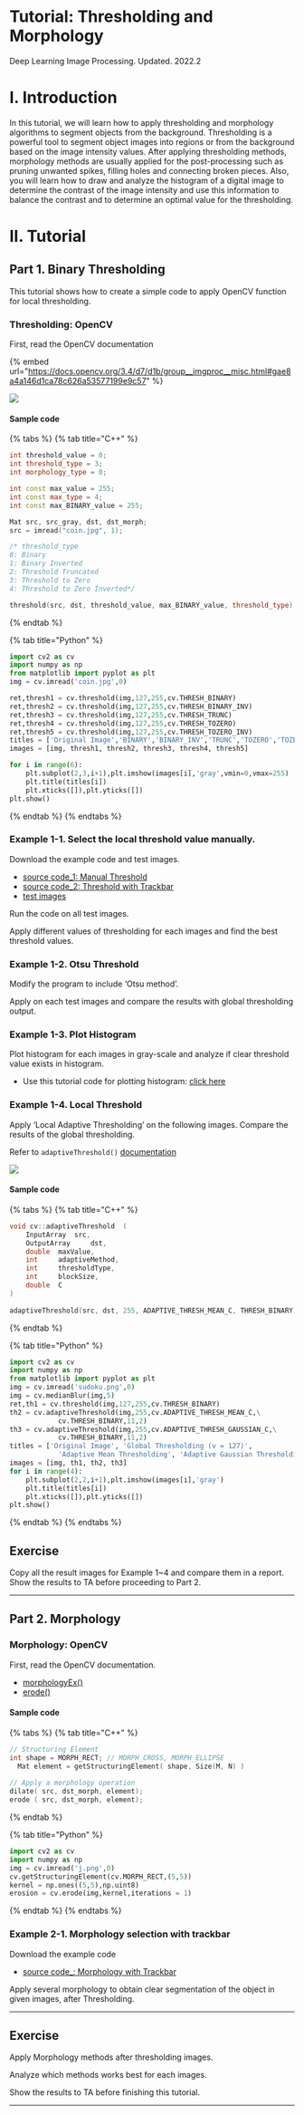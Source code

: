 # Tutorial: Thresholding and Morphology

Deep Learning Image Processing. 
Updated. 2022.2

# I. Introduction

In this tutorial, we will learn how to apply thresholding and morphology algorithms to segment objects from the background. Thresholding is a powerful tool to segment object images into regions or from the background based on the image intensity values. After applying thresholding methods, morphology methods are usually applied for the post-processing such as pruning unwanted spikes, filling holes and connecting broken pieces. Also, you will learn how to draw and analyze the histogram of a digital image to determine the contrast of the image intensity and use this information to balance the contrast and to determine an optimal value for the thresholding.



# II. Tutorial



## Part 1. Binary Thresholding

This tutorial shows how to create a simple code to apply OpenCV function for local thresholding. 



### Thresholding:  OpenCV


First, read the OpenCV documentation 

{% embed url="https://docs.opencv.org/3.4/d7/d1b/group__imgproc__misc.html#gae8a4a146d1ca78c626a53577199e9c57" %}

![](<../../.gitbook/assets/image (43).png>)

#### Sample code

{% tabs %}
{% tab title="C++" %}
```cpp
int threshold_value = 0;
int threshold_type = 3;
int morphology_type = 0;

int const max_value = 255;
int const max_type = 4;
int const max_BINARY_value = 255;

Mat src, src_gray, dst, dst_morph;
src = imread("coin.jpg", 1);

/* threshold_type
0: Binary
1: Binary Inverted
2: Threshold Truncated
3: Threshold to Zero
4: Threshold to Zero Inverted*/

threshold(src, dst, threshold_value, max_BINARY_value, threshold_type);

```
{% endtab %}

{% tab title="Python" %}
```python
import cv2 as cv
import numpy as np
from matplotlib import pyplot as plt
img = cv.imread('coin.jpg',0)

ret,thresh1 = cv.threshold(img,127,255,cv.THRESH_BINARY)
ret,thresh2 = cv.threshold(img,127,255,cv.THRESH_BINARY_INV)
ret,thresh3 = cv.threshold(img,127,255,cv.THRESH_TRUNC)
ret,thresh4 = cv.threshold(img,127,255,cv.THRESH_TOZERO)
ret,thresh5 = cv.threshold(img,127,255,cv.THRESH_TOZERO_INV)
titles = ['Original Image','BINARY','BINARY_INV','TRUNC','TOZERO','TOZERO_INV']
images = [img, thresh1, thresh2, thresh3, thresh4, thresh5]

for i in range(6):
    plt.subplot(2,3,i+1),plt.imshow(images[i],'gray',vmin=0,vmax=255)
    plt.title(titles[i])
    plt.xticks([]),plt.yticks([])
plt.show()

```


{% endtab %}
{% endtabs %}



### Example  1-1.   Select the local threshold value manually. 

Download  the example code and test images. 

* [source code_1: Manual Threshold](https://github.com/ykkimhgu/DLIP-src/blob/main/Tutorial_Threshold_Morp/threshold_demo.cpp)
* [source code_2: Threshold with Trackbar](https://github.com/ykkimhgu/DLIP-src/blob/main/Tutorial_Threshold_Morp/threshold_trackbar.cpp)
* [test images](https://github.com/ykkimhgu/DLIP-src/blob/main/Tutorial_Threshold_Morp/testImage.zip)



Run the code on all test  images.

Apply different values of thresholding for each images and find the best threshold values. 



### Example 1-2. Otsu Threshold

Modify the program to include ‘Otsu method’. 

Apply on each test images and compare the results with global thresholding output.



### Example 1-3. Plot Histogram

Plot histogram for each images in gray-scale and analyze if clear threshold value exists in histogram.

* Use this tutorial code for plotting histogram: [click here](https://docs.opencv.org/3.4/d8/dbc/tutorial\_histogram\_calculation.html)



### Example 1-4. Local Threshold

Apply ‘Local Adaptive Thresholding’  on the following images. Compare the results of the global thresholding.

Refer to `adaptiveThreshold()` [documentation](https://docs.opencv.org/3.4/d7/d1b/group__imgproc__misc.html#ga72b913f352e4a1b1b397736707afcde3)

![](<../../.gitbook/assets/image (82).png>)



#### Sample code

{% tabs %}
{% tab title="C++" %}

```cpp
void cv::adaptiveThreshold	(	
    InputArray 	src,
	OutputArray 	dst,
    double 	maxValue,
    int 	adaptiveMethod,
    int 	thresholdType,
    int 	blockSize,
    double 	C 
)	
    
adaptiveThreshold(src, dst, 255, ADAPTIVE_THRESH_MEAN_C, THRESH_BINARY,3, 11);
```

{% endtab %}

{% tab title="Python" %}

```python
import cv2 as cv
import numpy as np
from matplotlib import pyplot as plt
img = cv.imread('sudoku.png',0)
img = cv.medianBlur(img,5)
ret,th1 = cv.threshold(img,127,255,cv.THRESH_BINARY)
th2 = cv.adaptiveThreshold(img,255,cv.ADAPTIVE_THRESH_MEAN_C,\
            cv.THRESH_BINARY,11,2)
th3 = cv.adaptiveThreshold(img,255,cv.ADAPTIVE_THRESH_GAUSSIAN_C,\
            cv.THRESH_BINARY,11,2)
titles = ['Original Image', 'Global Thresholding (v = 127)',
            'Adaptive Mean Thresholding', 'Adaptive Gaussian Thresholding']
images = [img, th1, th2, th3]
for i in range(4):
    plt.subplot(2,2,i+1),plt.imshow(images[i],'gray')
    plt.title(titles[i])
    plt.xticks([]),plt.yticks([])
plt.show()
```


{% endtab %}
{% endtabs %}



## Exercise

Copy all the result images for Example 1~4 and compare them in a report.  Show the results to TA before proceeding to Part 2.

----





## Part 2. Morphology

### Morphology:  OpenCV

First, read the OpenCV documentation.

* [morphologyEx()](https://docs.opencv.org/3.4.17/d4/d86/group__imgproc__filter.html#ga67493776e3ad1a3df63883829375201f)
* [erode()](https://docs.opencv.org/3.4/d4/d86/group__imgproc__filter.html#gaeb1e0c1033e3f6b891a25d0511362aeb)



#### Sample code

{% tabs %}
{% tab title="C++" %}

```cpp
// Structuring Element
int shape = MORPH_RECT; // MORPH_CROSS, MORPH_ELLIPSE  
  Mat element = getStructuringElement( shape, Size(M, N) )                                     
 
// Apply a morphology operation
dilate( src, dst_morph, element);
erode ( src, dst_morph, element);
```
{% endtab %}

{% tab title="Python" %}
```python
import cv2 as cv
import numpy as np
img = cv.imread('j.png',0)
cv.getStructuringElement(cv.MORPH_RECT,(5,5))
kernel = np.ones((5,5),np.uint8)
erosion = cv.erode(img,kernel,iterations = 1)

```


{% endtab %}
{% endtabs %}



### Example  2-1.   Morphology selection with trackbar

Download  the example code  

* [source code_: Morphology with Trackbar](https://github.com/ykkimhgu/DLIP-src/blob/main/Tutorial_Threshold_Morp/threshold_trackbar.cpp)



Apply several morphology to obtain clear segmentation of the object in given images, after Thresholding.



****



## Exercise

Apply Morphology methods after thresholding images. 

Analyze which methods works best for each images. 

Show the results to TA before finishing this tutorial. 

----

